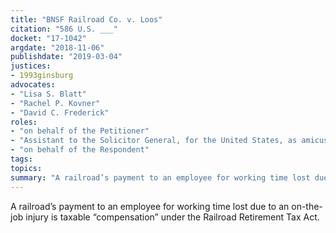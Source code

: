 ```yaml
---
title: "BNSF Railroad Co. v. Loos"
citation: "586 U.S. ___"
docket: "17-1042"
argdate: "2018-11-06"
publishdate: "2019-03-04"
justices:
- 1993ginsburg
advocates:
- "Lisa S. Blatt"
- "Rachel P. Kovner"
- "David C. Frederick"
roles:
- "on behalf of the Petitioner"
- "Assistant to the Solicitor General, for the United States, as amicus curiae, supporting the Petitioner"
- "on behalf of the Respondent"
tags:
topics:
summary: "A railroad’s payment to an employee for working time lost due to an on-the-job injury is taxable “compensation” under the Railroad Retirement Tax Act."
---
```

A railroad’s payment to an employee for working time lost due to an on-the-job injury is taxable “compensation” under the Railroad Retirement Tax Act.